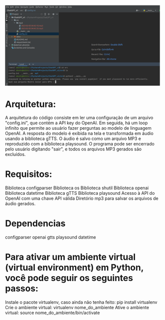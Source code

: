 ![](src/mp3/screen.png)

# Arquitetura:

A arquitetura do código consiste em ler uma configuração de um arquivo "config.ini", que contém a API key do OpenAI. 
Em seguida, há um loop infinito que permite ao usuário fazer perguntas ao modelo de linguagem OpenAI.
A resposta do modelo é exibida na tela e transformada em áudio usando a biblioteca gTTS. 
O áudio é salvo como um arquivo MP3 e reproduzido com a biblioteca playsound. 
O programa pode ser encerrado pelo usuário digitando "sair", e todos os arquivos MP3 gerados são excluídos.

# Requisitos:

Biblioteca configparser
Biblioteca os
Biblioteca shutil
Biblioteca openai
Biblioteca datetime
Biblioteca gTTS
Biblioteca playsound
Acesso à API do OpenAI com uma chave API válida
Diretório mp3 para salvar os arquivos de áudio gerados.

# Dependencias
configparser
openai
gtts
playsound
datetime

# Para ativar um ambiente virtual (virtual environment) em Python, você pode seguir os seguintes passos:

Instale o pacote virtualenv, caso ainda não tenha feito: pip install virtualenv
Crie o ambiente virtual:  virtualenv nome_do_ambiente
Ative o ambiente virtual: source nome_do_ambiente/bin/activate

